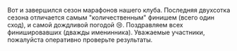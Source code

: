 Вот и завершился сезон марафонов нашего клуба. Последняя двухсотка сезона отличается самым "количественным" финишем (всего один сход), и самой дождливой погодой 😢. Поздравляем всех финишировавших (дважды именинника). Уважаемые участники, пожалуйста оперативно проверьте результаты.
